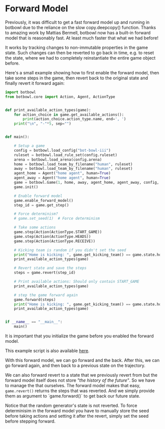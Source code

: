 # Forward Model
Previously, it was difficult to get a fast forward model up and running in botbowl due to the reliance on the slow copy.deepcopy() function. Thanks to amazing work by Mattias Bermell, botbowl now has a built-in forward model that is reasonably fast. At least much faster that what we had before!

It works by tracking changes to non-immutable properties in the game state. Such changes can then be reverted to go back in time, e.g. to reset the state, where we had to completely reinstantiate the entire game object before.

Here's a small example showing how to first enable the forward model, then take some steps in the game, then revert back to the original state and finally revert it forward again: 

```python
import botbowl
from botbowl.core import Action, Agent, ActionType


def print_available_action_types(game):
    for action_choice in game.get_available_actions():
        print(action_choice.action_type.name, end=', ')
    print("\n", "-"*5, sep="")


def main():

    # Setup a game
    config = botbowl.load_config("bot-bowl-iii")
    ruleset = botbowl.load_rule_set(config.ruleset)
    arena = botbowl.load_arena(config.arena)
    home = botbowl.load_team_by_filename("human", ruleset)
    away = botbowl.load_team_by_filename("human", ruleset)
    agent_home = Agent("home agent", human=True)
    agent_away = Agent("home agent", human=True)
    game = botbowl.Game(1, home, away, agent_home, agent_away, config, arena=arena, ruleset=ruleset)
    game.init()

    # Enable forward model
    game.enable_forward_model()
    step_id = game.get_step()

    # Force determinism?
    # game.set_seed(1)  # Force determinism

    # Take some actions
    game.step(Action(ActionType.START_GAME))
    game.step(Action(ActionType.HEADS))
    game.step(Action(ActionType.RECEIVE))

    # Kicking team is random if you didn't set the seed
    print("Home is kicking: ", game.get_kicking_team() == game.state.home_team)
    print_available_action_types(game)

    # Revert state and save the steps
    steps = game.revert(step_id)

    # Print available actions: Should only contain START_GAME
    print_available_action_types(game)

    # step the game forward again
    game.forward(steps)
    print("Home is kicking: ", game.get_kicking_team() == game.state.home_team)
    print_available_action_types(game)


if __name__ == "__main__":
    main()
```
It is important that you initialize the game before you enabled the forward model.

This example script is also available [here](../examples/forward_model_example.py).

With this forward model, we can go forward and the back. After this, we can go forward again, and then back to a previous state on the trajectory. 

We can also forward revert to a state that we previously revert from but the forward model itself does not store _"the history of the future"_. So we have to manage the that ourselves. The forward model makes that easy, `game.revert()` returns the steps that was reverted. And we simply provide them as argument to ´game.forward()` to get back our future state.  

Notice that the random generator's state is not reverted. To force determinisim in the forward model you have to manually store the seed before taking actions and setting it after the revert, simply set the seed before stepping forward. 
